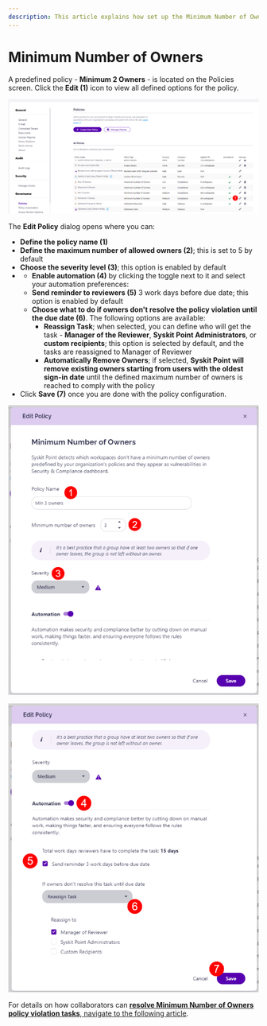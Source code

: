 ```yaml
---
description: This article explains how set up the Minimum Number of Owners policy in Syskit Point.
---
```


# Minimum Number of Owners

A predefined policy - **Minimum 2 Owners** - is located on the Policies screen. 
Click the **Edit (1)** icon to view all defined options for the policy. 

![Minimum Number of Owners - Edit Policy](../../.gitbook/assets/set_up_automated_workflows-min_owners_edit.png)

The **Edit Policy** dialog opens where you can:
* **Define the policy name (1)**
* **Define the maximum number of allowed owners (2)**; this is set to 5 by default
* **Choose the severity level (3)**; this option is enabled by default
* * **Enable automation (4)** by clicking the toggle next to it and select your automation preferences:
  * **Send reminder to reviewers (5)** 3 work days before due date; this option is enabled by default
  * **Choose what to do if owners don't resolve the policy violation until the due date (6)**. The following options are available:
    * **Reassign Task**; when selected, you can define who will get the task - **Manager of the Reviewer**, **Syskit Point Administrators**, or **custom recipients**; this option is selected by default, and the tasks are reassigned to Manager of Reviewer
    * **Automatically Remove Owners**; if selected, **Syskit Point will remove existing owners starting from users with the oldest sign-in date** until the defined maximum number of owners is reached to comply with the policy
* Click **Save (7)** once you are done with the policy configuration.  

![Edit Policy Dialog](../../.gitbook/assets/set_up_automated_workflows-min_owners_dialog.png)

![Edit Policy Dialog](../../.gitbook/assets/set_up_automated_workflows-min_owners_dialog-automation.png)

For details on how collaborators can [**resolve Minimum Number of Owners policy violation tasks**, navigate to the following article](../../point-collaborators/resolve-governance-tasks/minimum-number-of-owners.md).
